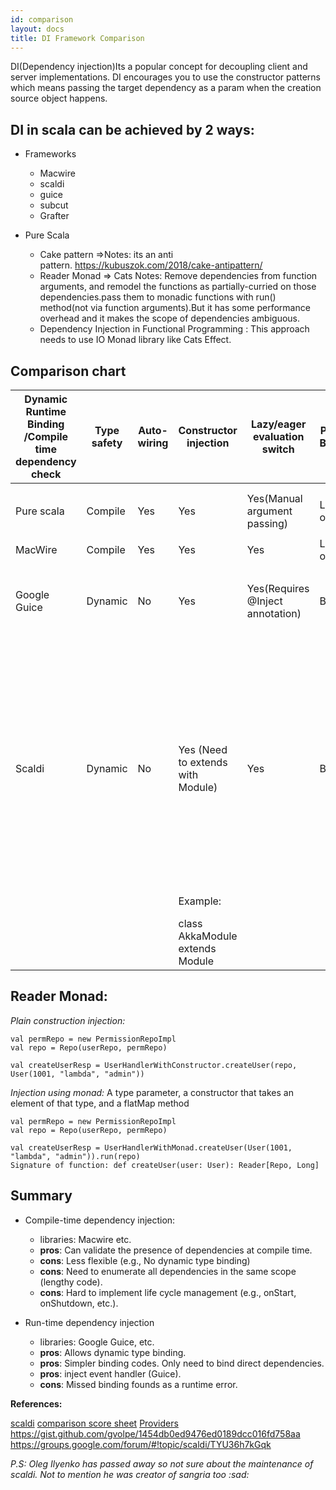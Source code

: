```yaml
---
id: comparison
layout: docs
title: DI Framework Comparison
---
```


DI(Dependency injection)Its a popular concept for decoupling client and server implementations.
DI encourages you to use the constructor patterns which means passing the target dependency as 
a param when the creation source object happens.
## DI in scala can be achieved by 2 ways:

- Frameworks
  - Macwire
  - scaldi
  - guice
  - subcut
  - Grafter

- Pure Scala
  - Cake pattern =>Notes: its an anti pattern. https://kubuszok.com/2018/cake-antipattern/ 
  - Reader Monad => Cats Notes: Remove dependencies from function arguments, and remodel the functions as partially-curried on those dependencies.pass them to monadic functions with run() method(not via function arguments).But it has some performance overhead and it makes the scope of dependencies ambiguous.
  - Dependency Injection in Functional Programming : This approach needs to use IO Monad library like Cats Effect.


## Comparison chart

| Dynamic Runtime Binding /Compile time dependency check | Type safety | Auto-wiring | Constructor injection             | Lazy/eager evaluation switch     | Provider Bindings | Life-Cycle management                                                                                                                              | Additional notes                                                                            |                                                                                                                                                                                                                                                                                                                                                            |
|--------------------------------------------------------|-------------|-------------|-----------------------------------|----------------------------------|-------------------|----------------------------------------------------------------------------------------------------------------------------------------------------|---------------------------------------------------------------------------------------------|------------------------------------------------------------------------------------------------------------------------------------------------------------------------------------------------------------------------------------------------------------------------------------------------------------------------------------------------------------|
|                                                        |             |             |                                   |                                  |                   |                                                                                                                                                    |                                                                                             |                                                                                                                                                                                                                                                                                                                                                            |
|                                                        |             |             |                                   |                                  |                   |                                                                                                                                                    |                                                                                             |                                                                                                                                                                                                                                                                                                                                                            |
| Pure scala                                             | Compile     | Yes         | Yes                               | Yes(Manual argument passing)     | Lazy only         | Limited need to use implicits                                                                                                                      | Need to use IO monad library like Cats                                                      |                                                                                                                                                                                                                                                                                                                                                            |
|                                                        |             |             |                                   |                                  |                   |                                                                                                                                                    |                                                                                             |                                                                                                                                                                                                                                                                                                                                                            |
| MacWire                                                | Compile     | Yes         | Yes                               | Yes                              | Lazy only         | Use wireWith                                                                                                                                       | Yes(inject interceptor with using reflection)                                               | Use wire keyword to create dependency                                                                                                                                                                                                                                                                                                                      |
|                                                        |             |             |                                   |                                  |                   |                                                                                                                                                    |                                                                                             | No need for lazy vals.                                                                                                                                                                                                                                                                                                                                     |
| Google Guice                                           | Dynamic     | No          | Yes                               | Yes(Requires @Inject annotation) | Both              | Yes Need to define special classes called Provider.:                                                                                               | Yes but needs an extension called airlift                                                   |                                                                                                                                                                                                                                                                                                                                                            |
|                                                        |             |             |                                   |                                  |                   | https://github.com/google/guice/wiki/InjectingProviders                                                                                            | https://github.com/airlift/airlift/tree/master/bootstrap/src/main/java/io/airlift/bootstrap |                                                                                                                                                                                                                                                                                                                                                            |
|                                                        |             |             |                                   |                                  |                   | And @provider annotation                                                                                                                           |                                                                                             |                                                                                                                                                                                                                                                                                                                                                            |
| Scaldi                                                 | Dynamic     | No          | Yes (Need to extends with Module) | Yes                              | Both              | Yes use toProvider                                                                                                                                 | Yes                                                                                         | Scaldi uses implicit Injector parameter, which is necessary for the implementation of annotation/reflection-free injection mechanism. Scaldi also has several features that I haven't seen in guice, like conditional bindings, propertiy injector or macro for constructor injector (which is similar to macwire, but uses scaldi's injection mechanism). |
|                                                        |             |             |                                   |                                  |                   |                                                                                                                                                    |                                                                                             |                                                                                                                                                                                                                                                                                                                                                            |
|                                                        |             |             | Example:                          |                                  |                   | Example: https://github.com/Mironor/play-silhouette-mongodb-seed/blob/9ea66fd80b66f92f39a6499600efb731cd07f0f6/app/utils/di/SilhouetteModule.scala |                                                                                             |                                                                                                                                                                                                                                                                                                                                                            |
|                                                        |             |             | class AkkaModule extends Module   |                                  |                   |                                                                                                                                                    |                                                                                             |                                                                                                                                                                                                                                                                                                                                                            |




## Reader Monad:

*Plain construction injection:*

```val userRepo = new UserRepoImpl
val permRepo = new PermissionRepoImpl
val repo = Repo(userRepo, permRepo) 

val createUserResp = UserHandlerWithConstructor.createUser(repo, User(1001, "lambda", "admin"))
```

*Injection using monad:*
A type parameter, a constructor that takes an element of that type, and a flatMap method

```val userRepo = new UserRepoImpl
val permRepo = new PermissionRepoImpl
val repo = Repo(userRepo, permRepo) 

val createUserResp = UserHandlerWithMonad.createUser(User(1001, "lambda", "admin")).run(repo) 
Signature of function: def createUser(user: User): Reader[Repo, Long]
```

## Summary
- Compile-time dependency injection:
  - libraries: Macwire etc.
  - **pros**: Can validate the presence of dependencies at compile time.
  - **cons**: Less flexible (e.g., No dynamic type binding)
  - **cons**: Need to enumerate all dependencies in the same scope (lengthy code).
  - **cons**: Hard to implement life cycle management (e.g., onStart, onShutdown, etc.).

- Run-time dependency injection
  - libraries: Google Guice, etc.
  - **pros**: Allows dynamic type binding.
  - **pros**: Simpler binding codes. Only need to bind direct dependencies.
  - **pros**: inject event handler (Guice).
  - **cons**: Missed binding founds as a runtime error.




**References:**

[scaldi](https://github.com/scaldi/scaldi)
[comparison score sheet](https://scala.libhunt.com/categories/647-modularization-and-dependency-injection)
[Providers](https://github.com/google/guice/wiki/InjectingProviders)
https://gist.github.com/gvolpe/1454db0ed9476ed0189dcc016fd758aa
https://groups.google.com/forum/#!topic/scaldi/TYU36h7kGqk


_P.S: Oleg Ilyenko has passed away so not sure about the maintenance of scaldi. Not to mention he was creator of sangria too :sad:_
